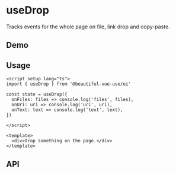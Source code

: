 # useDrop

Tracks events for the whole page on file, link drop and copy-paste.

## Demo

## Usage

```vue
<script setup lang="ts">
import { useDrop } from '@beautiful-vue-use/ui'

const state = useDrop({
  onFiles: files => console.log('files', files),
  onUri: uri => console.log('uri', uri),
  onText: text => console.log('text', text),
})

</script>

<template>
  <div>Drop something on the page.</div>
</template>

```

## API
